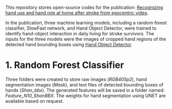 This repository stores open-source codes for the publication: [Recognizing hand use and hand role at home after stroke from egocentric video](https://journals.plos.org/digitalhealth/article?id=10.1371/journal.pdig.0000361).

In the publication, three machine learning models, including a random forest classifier, SlowFast network, and Hand Object Detector, were trained to identify hand-object interaction in daily living for stroke survivors.
The inputs for the three models were the images of cropped hand regions of the detected hand bounding boxes using [Hand Object Detector](https://github.com/ddshan/hand_object_detector). 

# 1. Random Forest Classifier

Three folders were created to store raw images (_RGB405p2_), hand segmentation images (_Mask_), and text files of detected bounding boxes of hands (_Shan_bbx_).
The generated features will be saved in a folder named: _Feature_N10_ShanBBX_.
The weights for hand segmentation using UNET are available based on request.
